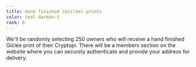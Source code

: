 ```yaml
---
title: Hand finished (Giclée) prints
color: teal darken-1
rank: 6
---
```


We'll be randomly selecting 250 owners who will receive a hand finished Giclée print of their Cryptopi. There will be a members section on the website where you can securely authenticate and provide your address for delivery.
